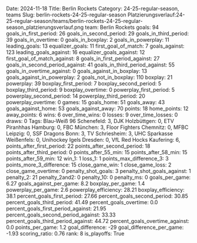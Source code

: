 Date: 2024-11-18
Title: Berlin Rockets
Category: 24-25-regular-season, teams
Slug: berlin-rockets-24-25-regular-season
Platzierungsverlauf:24-25-regular-season/teams/berlin-rockets-24-25-regular-season_platzierungsverlauf.png
team: Berlin Rockets
goals: 94
goals_in_first_period: 26
goals_in_second_period: 29
goals_in_third_period: 39
goals_in_overtime: 0
goals_in_boxplay: 2
goals_in_powerplay: 11
leading_goals: 13
equalizer_goals: 11
first_goal_of_match: 7
goals_against: 123
leading_goals_against: 16
equalizer_goals_against: 12
first_goal_of_match_against: 8
goals_in_first_period_against: 27
goals_in_second_period_against: 41
goals_in_third_period_against: 55
goals_in_overtime_against: 0
goals_against_in_boxplay: 13
goals_against_in_powerplay: 2
goals_not_in_boxplay: 110
boxplay: 21
powerplay: 39
boxplay_first_period: 7
boxplay_second_period: 5
boxplay_third_period: 9
boxplay_overtime: 0
powerplay_first_period: 5
powerplay_second_period: 14
powerplay_third_period: 20
powerplay_overtime: 0
games: 15
goals_home: 51
goals_away: 43
goals_against_home: 53
goals_against_away: 70
points: 18
home_points: 12
away_points: 6
wins: 6
over_time_wins: 0
losses: 9
over_time_losses: 0
draws: 0
Tags:  Blau-Weiß 96 Schenefeld: 3,  DJK Holzbüttgen: 0,  ETV Piranhhas Hamburg: 0,  FBC München: 3,  Floor Fighters Chemnitz: 0,  MFBC Leipzig: 0,  SSF Dragons Bonn: 3,  TV Schriesheim: 3,  UHC Sparkasse Weißenfels: 0,  Unihockey Igels Dresden: 0,  VfL Red Hocks Kaufering: 6,
points_after_first_period: 22
points_after_second_period: 18
points_after_third_period: 0
points_after_55_min: 15
points_after_58_min: 15
points_after_59_min: 12
win_1: 1
loss_1: 1
points_max_difference_3: 3
points_more_3_difference: 15
close_game_win: 1
close_game_loss: 2
close_game_overtime: 0
penalty_shot_goals: 3
penalty_shot_goals_against: 1
penalty_2: 21
penalty_2and2: 0
penalty_10: 0
penalty_ms: 0
goals_per_game: 6.27
goals_against_per_game: 8.2
boxplay_per_game: 1.4
powerplay_per_game: 2.6
powerplay_efficiency: 28.21
boxplay_efficiency: 38.1
percent_goals_first_period: 27.66
percent_goals_second_period: 30.85
percent_goals_third_period: 41.49
percent_goals_overtime: 0.0
percent_goals_first_period_against: 21.95
percent_goals_second_period_against: 33.33
percent_goals_third_period_against: 44.72
percent_goals_overtime_against: 0.0
points_per_game: 1.2
goal_difference: -29
goal_difference_per_game: -1.93
scoring_ratio: 0.76
rank: 8
is_playoffs: True

